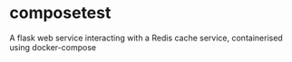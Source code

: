 # composetest
A flask web service interacting with a Redis cache service, containerised using docker-compose 
